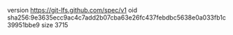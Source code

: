 version https://git-lfs.github.com/spec/v1
oid sha256:9e3635ecc9ac4c7add2b07cba63e26fc437febdbc5638e0a033fb1c39951bbe9
size 3715
